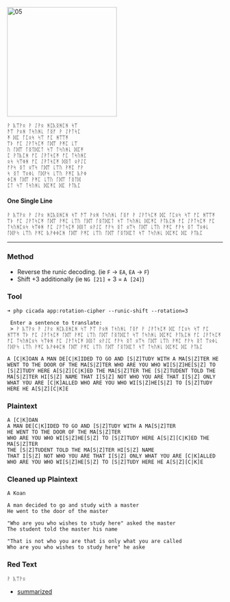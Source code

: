 <img src="https://github.com/iBotPeaches/cicada_3301/raw/master/liber_primus/06.jpg" width="256" alt="05">

```
ᚹ ᚣᛠᚹᛟ ᚹ ᛇᚹᛟ ᚻᛈᚣᛝᚻᛈᚻ ᛋᛠ
ᚫᛠ ᚹᛟᚻ ᛏᛋᚢᚻᚳ ᚪᛝᚠ ᚹ ᛇᚹᛏᛋᛈ
ᛡ ᛞᛈ ᚪᛈᛟᛋ ᛋᛠ ᚠᛈ ᚻᛠᛠᛡ
ᛠᚦ ᚠᛈ ᛇᚹᛏᛋᛈᛡ ᚪᛞᛠ ᚹᛡᛈ ᚳᛠ
ᚢ ᚪᛞᛠ ᚪᛝᛏᛞᛈᛏ ᛋᛠ ᛏᛋᚢᚻᚳ ᛞᛈᛡ
ᛈ ᚹᛏᚣᛈᚻ ᚠᛈ ᛇᚹᛏᛋᛈᛡ ᚠᛈ ᛏᛋᚢᚻᛈ
ᛟᛋ ᛋᛠᛄᚻ ᚠᛈ ᛇᚹᛏᛋᛈᛡ ᛞᛝᛏ ᛟᚹᛇᛈ
ᚠᚹᛋ ᛝᛏ ᛟᛠᛋ ᚪᛞᛠ ᚳᛠᚢ ᚹᛡᛈ ᚠᚹ
ᛋ ᛝᛏ ᛠᛟᛄᚳ ᚪᛞᚹᛋ ᚳᛠᚢ ᚹᛡᛈ ᚣᚹᛄ
ᛄᛈᚻ ᚪᛞᛠ ᚹᛡᛈ ᚳᛠᚢ ᚪᛞᛠ ᚪᛝᛏᛞ
ᛈᛏ ᛋᛠ ᛏᛋᚢᚻᚳ ᛞᛈᛡᛈ ᛞᛈ ᚹᛏᚣᛈ
```

#### One Single Line

```
ᚹ ᚣᛠᚹᛟ ᚹ ᛇᚹᛟ ᚻᛈᚣᛝᚻᛈᚻ ᛋᛠ ᚫᛠ ᚹᛟᚻ ᛏᛋᚢᚻᚳ ᚪᛝᚠ ᚹ ᛇᚹᛏᛋᛈᛡ ᛞᛈ ᚪᛈᛟᛋ ᛋᛠ ᚠᛈ ᚻᛠᛠᛡ ᛠᚦ ᚠᛈ ᛇᚹᛏᛋᛈᛡ ᚪᛞᛠ ᚹᛡᛈ ᚳᛠᚢ ᚪᛞᛠ ᚪᛝᛏᛞᛈᛏ ᛋᛠ ᛏᛋᚢᚻᚳ ᛞᛈᛡᛈ ᚹᛏᚣᛈᚻ ᚠᛈ ᛇᚹᛏᛋᛈᛡ ᚠᛈ ᛏᛋᚢᚻᛈᛟᛋ ᛋᛠᛄᚻ ᚠᛈ ᛇᚹᛏᛋᛈᛡ ᛞᛝᛏ ᛟᚹᛇᛈ ᚠᚹᛋ ᛝᛏ ᛟᛠᛋ ᚪᛞᛠ ᚳᛠᚢ ᚹᛡᛈ ᚠᚹᛋ ᛝᛏ ᛠᛟᛄᚳ ᚪᛞᚹᛋ ᚳᛠᚢ ᚹᛡᛈ ᚣᚹᛄᛄᛈᚻ ᚪᛞᛠ ᚹᛡᛈ ᚳᛠᚢ ᚪᛞᛠ ᚪᛝᛏᛞᛈᛏ ᛋᛠ ᛏᛋᚢᚻᚳ ᛞᛈᛡᛈ ᛞᛈ ᚹᛏᚣᛈ
```

---

### Method

* Reverse the runic decoding. (ie `F` -> `EA`, `EA` -> `F`)
* Shift +3 additionally (ie `NG [21]` + 3 = `A [24]`)

### Tool

```
➜ php cicada app:rotation-cipher --runic-shift --rotation=3

 Enter a sentence to translate:
 > ᚹ ᚣᛠᚹᛟ ᚹ ᛇᚹᛟ ᚻᛈᚣᛝᚻᛈᚻ ᛋᛠ ᚫᛠ ᚹᛟᚻ ᛏᛋᚢᚻᚳ ᚪᛝᚠ ᚹ ᛇᚹᛏᛋᛈᛡ ᛞᛈ ᚪᛈᛟᛋ ᛋᛠ ᚠᛈ ᚻᛠᛠᛡ ᛠᚦ ᚠᛈ ᛇᚹᛏᛋᛈᛡ ᚪᛞᛠ ᚹᛡᛈ ᚳᛠᚢ ᚪᛞᛠ ᚪᛝᛏᛞᛈᛏ ᛋᛠ ᛏᛋᚢᚻᚳ ᛞᛈᛡᛈ ᚹᛏᚣᛈᚻ ᚠᛈ ᛇᚹᛏᛋᛈᛡ ᚠᛈ ᛏᛋᚢᚻᛈᛟᛋ ᛋᛠᛄᚻ ᚠᛈ ᛇᚹᛏᛋᛈᛡ ᛞᛝᛏ ᛟᚹᛇᛈ ᚠᚹᛋ ᛝᛏ ᛟᛠᛋ ᚪᛞᛠ ᚳᛠᚢ ᚹᛡᛈ ᚠᚹᛋ ᛝᛏ ᛠᛟᛄᚳ ᚪᛞᚹᛋ ᚳᛠᚢ ᚹᛡᛈ ᚣᚹᛄᛄᛈᚻ ᚪᛞᛠ ᚹᛡᛈ ᚳᛠᚢ ᚪᛞᛠ ᚪᛝᛏᛞᛈᛏ ᛋᛠ ᛏᛋᚢᚻᚳ ᛞᛈᛡᛈ ᛞᛈ ᚹᛏᚣᛈ

A [C|K]OAN A MAN DE[C|K]IDED TO GO AND [S|Z]TUDY WITH A MA[S|Z]TER HE WENT TO THE DOOR OF THE MA[S|Z]TER WHO ARE YOU WHO WI[S|Z]HE[S|Z] TO [S|Z]TUDY HERE A[S|Z][C|K]ED THE MA[S|Z]TER THE [S|Z]TUDENT TOLD THE MA[S|Z]TER HI[S|Z] NAME THAT I[S|Z] NOT WHO YOU ARE THAT I[S|Z] ONLY WHAT YOU ARE [C|K]ALLED WHO ARE YOU WHO WI[S|Z]HE[S|Z] TO [S|Z]TUDY HERE HE A[S|Z][C|K]E
```

### Plaintext

```
A [C|K]OAN
A MAN DE[C|K]IDED TO GO AND [S|Z]TUDY WITH A MA[S|Z]TER
HE WENT TO THE DOOR OF THE MA[S|Z]TER
WHO ARE YOU WHO WI[S|Z]HE[S|Z] TO [S|Z]TUDY HERE A[S|Z][C|K]ED THE MA[S|Z]TER
THE [S|Z]TUDENT TOLD THE MA[S|Z]TER HI[S|Z] NAME
THAT I[S|Z] NOT WHO YOU ARE THAT I[S|Z] ONLY WHAT YOU ARE [C|K]ALLED
WHO ARE YOU WHO WI[S|Z]HE[S|Z] TO [S|Z]TUDY HERE HE A[S|Z][C|K]E
```

### Cleaned up Plaintext

```
A Koan

A man decided to go and study with a master
He went to the door of the master

"Who are you who wishes to study here" asked the master
The student told the master his name

"That is not who you are that is only what you are called
Who are you who wishes to study here" he aske
```

### Red Text

```
ᚹ ᚣᛠᚹᛟ
```

 * [summarized](../../other/A_Koan_Page6_7_8_9.md)
